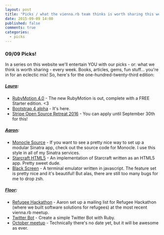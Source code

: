 ```yaml
---
layout: post
title: "Picks / what the vienna.rb team thinks is worth sharing this week"
date: 2015-09-09 14:00
published: false
comments: true
categories:
  - picks
---
```


### 09/09 Picks!

In a series on this website we'll entertain YOU with our picks - or: what we think is worth sharing - every week.
Books, articles, gems, fun stuff... you're in for an eclectic mix! So, here's for the one-hundred-twenty-third edition:

##### [Laura][1]:
- [RubyMotion 4.0][2] - The new RubyMotion is out, complete with a FREE Starter edition. <3
- [Bootstrap 4 alpha][3] - It's here.
- [Stripe Open Source Retreat 2016][4] - You can apply until September 30th for this!


##### [Aaron][5]:
- [Monocle Source][6] - If you want to see a pretty nice way to set up a modular Sinatra app, check out the source code for Monocle. I use this style in all of my Sinatra services.
- [Starcraft HTML5][7] - An implementation of Starcraft written as an HTML5 app. Pretty sweet dude.
- [Black Screen][8] - A terminal emulator written in javascript. The feature set is pretty nice and it's beautiful! But alas, there are still too many bugs for me to drop zsh.


##### [Floor][9]:
- [Refugee Hackathon][10] - Aaron set up a mailing list for Refugee Hackathon (where we built software solutions for refugees) at the most recent vienna.rb meetup.
- [Twitter Bot][11] - Create a simple Twitter Bot with Ruby.
- [October meetup][12] - Technically there's no date yet, but it will be awesome as ever. 


[1]: http://www.twitter.com/alicetragedy
[2]: http://www.rubymotion.com/news/2015/09/03/announcing-rubymotion-4-0-free-cross-platform-games-watchos-2-0.html
[3]: http://blog.getbootstrap.com/2015/08/19/bootstrap-4-alpha/
[4]: https://stripe.com/blog/open-source-retreat-2016
[5]: http://www.twitter.com/mraaroncruz
[6]: https://github.com/maccman/monocle
[7]: https://github.com/gloomyson/StarCraft
[8]: https://github.com/black-screen/black-screen
[9]: http://www.twitter.com/floordrees
[10]: http://wirsing.us9.list-manage1.com/subscribe?u=7d6811387a9637d0a71605d23&id=9489db6694
[11]: http://www.codebycodes.com/blog/2015/08/31/creating-a-simeple-twitter-bot-with-ruby/
[12]: http://www.meetup.com/vienna-rb/events/225097350/
